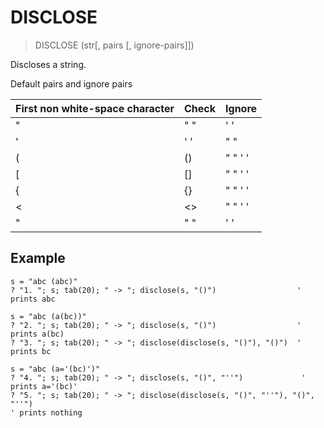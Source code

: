 # DISCLOSE

> DISCLOSE (str[, pairs [, ignore-pairs]])

Discloses a string.

Default pairs and ignore pairs

| First non white-space character | Check | Ignore  |
|---------------------------------|-------|---------|
| "                               | " "   | ' '     |
| '                               | ' '   | " "     |
| (                               | ()    | " " ' ' |
| [                               | []    | " " ' ' |
| {                               | {}    | " " ' ' |
| <                               | <>    | " " ' ' |
| "                               | " "   | ' '     |

## Example

```
s = "abc (abc)"
? "1. "; s; tab(20); " -> "; disclose(s, "()")                  ' prints abc

s = "abc (a(bc))"
? "2. "; s; tab(20); " -> "; disclose(s, "()")                  ' prints a(bc)
? "3. "; s; tab(20); " -> "; disclose(disclose(s, "()"), "()")  ' prints bc

s = "abc (a='(bc)')"
? "4. "; s; tab(20); " -> "; disclose(s, "()", "''")             ' prints a='(bc)'
? "5. "; s; tab(20); " -> "; disclose(disclose(s, "()", "''"), "()", "''")
' prints nothing
```
